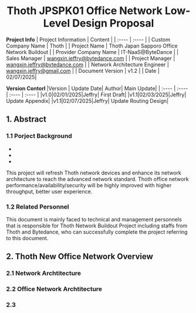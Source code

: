 # <center> Thoth JPSPK01 Office Network Low-Level Design Proposal
**Project Info**
|  Project Information  | Content   |
|  :----  | :----  |
| Custom Company Name   | Thoth |
| Project Name | Thoth Japan Sapporo Office Network Buildout |
| Provider Company Name   | IT-NaaS@ByteDance |
| Sales Manager | wangxin.jeffry@bytedance.com |
| Project Manager | wangxin.jeffry@bytedance.com |
| Network Architecture Engineer | wangxin.jeffry@gmail.com |
| Document Version | v1.2 |
| Date | 02/07/2025|

**Version Contorl**
|Version | Update Date| Author| Main Update|
|  :----  | :----  | :---- | :---- |
|v1.0|02/01/2025|Jeffry| First Draft|
|v1.1|02/03/2025|Jeffry| Update Appendix|
|v1.1|02/07/2025|Jeffry| Update Routing Design|

## 1. Abstract
### 1.1 Porject Background
- 
- 
- 
This project will refresh Thoth network devices and enhance its network architecture to reach the advanced network standard. Thoth office network performance/availability/security will be highly improved with higher throughput, better user experience.
### 1.2 Related Personnel
This document is mainly faced to technical and management personnels that is responsible for Thoth Network Buildout Project including staffs from Thoth and Bytedance, who can successfully complete the project referring to this document. 

## 2. Thoth New Office Network Overview
### 2.1 Network Archtitecture
### 2.2 Office Network Archtitecture
### 2.3 

